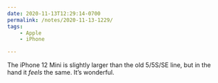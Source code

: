 ```yaml
---
date: 2020-11-13T12:29:14-0700
permalink: /notes/2020-11-13-1229/
tags:
    - Apple
    - iPhone

---
```


The iPhone 12 Mini is slightly larger than the old 5/5S/SE line, but in the hand it *feels* the same. It’s wonderful.
